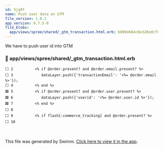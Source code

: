 ```yaml
---
id: hjq8f
name: Push user data on GTM
file_version: 1.0.2
app_version: 0.7.5-0
file_blobs:
  app/views/spree/shared/_gtm_transaction.html.erb: b890e684c8e328edcf87054538a5604efc4a709e
---
```


We have to push user id into GTM
<!-- NOTE-swimm-snippet: the lines below link your snippet to Swimm -->
### 📄 app/views/spree/shared/_gtm_transaction.html.erb
```html+erb
⬜ 2          <% if @order.present? and @order.email.present? %>
⬜ 3             dataLayer.push({'transactionEmail': '<%= @order.email %>'});
⬜ 4          <% end %>
🟩 5          <% if @order.present? and @order.user.present? %>
🟩 6             dataLayer.push({'userid': '<%= @order.user.id %>'});
🟩 7          <% end %>
⬜ 8        
⬜ 9          <% if flash[:commerce_tracking] and @order.present? %>
⬜ 10       
```

<br/>

This file was generated by Swimm. [Click here to view it in the app](https://app.swimm.io/repos/Z2l0aHViJTNBJTNBZ3RtLXNwcmVlLWRlbW8lM0ElM0FrYWxhc2hyaQ==/docs/hjq8f).